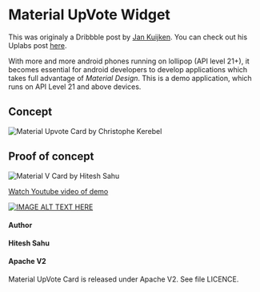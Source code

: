 # Material UpVote Widget 

This was originaly a Dribbble post by [Jan Kuijken](https://material.uplabs.com/users/kuijkenjan/posts). You can check out his Uplabs post [here](https://material.uplabs.com/posts/materialup-upvote-animation).

With more and more android phones running on lollipop (API level 21+), it becomes essential for android developers to develop applications which takes full advantage of _Material Design_. This is a demo application, which runs on API Level 21 and above devices. 

## Concept

![Material Upvote Card by Christophe Kerebel](https://github.com/hiteshsahu/Material-UpVote/blob/master/Art/concept_upvote.gif)


## Proof of concept
![Material V Card by Hitesh Sahu](https://github.com/hiteshsahu/Material-UpVote/blob/master/Art/demo_upvote.gif)


[Watch Youtube video of demo](https://www.youtube.com/watch?v=1MKqg0UzTKo)

[![IMAGE ALT TEXT HERE](https://img.youtube.com/vi/l_FL0Le_mCw/0.jpg)](https://www.youtube.com/watch?v=l_FL0Le_mCw)

#### Author
**Hitesh Sahu**

#### Apache V2

Material UpVote Card is released under Apache V2. See file LICENCE.
